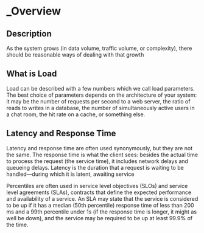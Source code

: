# _Overview

## Description

As the system grows (in data volume, traffic volume, or complexity), there should be reasonable ways of dealing with that growth

## What is Load

Load can be described with a few numbers which we call load parameters. The best choice of parameters depends on the architecture of your system: it may be the number of requests per second to a web server, the ratio of reads to writes in a database, the number of simultaneously active users in a chat room, the hit rate on a cache, or something else.

## Latency and Response Time

Latency and response time are often used synonymously, but they are not the same. The response time is what the client sees: besides the actual time to process the request (the service time), it includes network delays and queueing delays. Latency is the duration that a request is waiting to be handled—during which it is latent, awaiting service

Percentiles are often used in service level objectives (SLOs) and service level agreements (SLAs), contracts that define the expected performance and availability of a service. An SLA may state that the service is considered to be up if it has a median (50th percentile) response time of less than 200 ms and a 99th percentile under 1s (if the response time is longer, it might as well be down), and the service may be required to be up at least 99.9% of the time.
